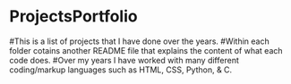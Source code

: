 # ProjectsPortfolio
#This is a list of projects that I have done over the years.
#Within each folder cotains another README file that explains the content of what each code does.
#Over my years I have worked with many different coding/markup languages such as HTML, CSS, Python, & C.
